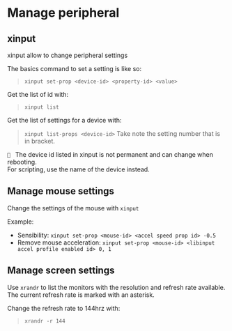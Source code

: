 

# Manage peripheral

## xinput

xinput allow to change peripheral settings

The basics command to set a setting is like so:
> `xinput set-prop <device-id> <property-id> <value>`

Get the list of id with:
> `xinput list`

Get the list of settings for a device with:
>`xinput list-props <device-id>`
>Take note the setting number that is in bracket.

` ` The device id listed in xinput is not permanent and can change when rebooting.  
For scripting, use the name of the device instead.


## Manage mouse settings

Change the settings of the mouse with `xinput`

Example: 

- Sensibility: `xinput set-prop <mouse-id> <accel speed prop id> -0.5`
- Remove mouse acceleration: `xinput set-prop <mouse-id> <libinput accel profile enabled id> 0, 1` 


## Manage screen settings

Use `xrandr` to list the monitors with the resolution and refresh rate available.  
The current refresh rate is marked with an asterisk.

Change the refresh rate to 144hrz with:
> `xrandr -r 144`
